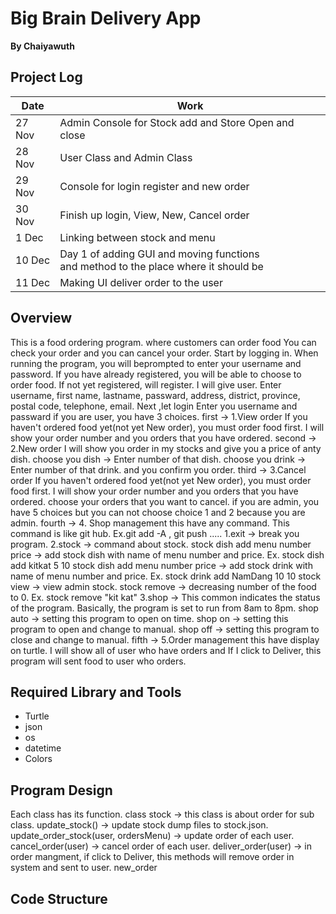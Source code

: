 # Big Brain Delivery App
**By Chaiyawuth**
## Project Log
|Date|Work|
|---|---|
|27 Nov|Admin Console for Stock add and Store Open and close|
|28 Nov|User Class and Admin Class|
|29 Nov|Console for login register and new order|
|30 Nov|Finish up login, View, New, Cancel order|
|1 Dec|Linking between stock and menu|
|10 Dec|Day 1 of adding GUI and moving functions <br> and method to the place where it should be|
|11 Dec|Making UI deliver order to the user|
## Overview
This is a food ordering program.
where customers can order food You can check your order and you can cancel your order.
Start by logging in. When running the program, you will beprompted to enter your username and password.
If you have already registered, you will be able to choose to order food. If not yet registered, will register.
I will give user. Enter username, first name, lastname, passward, address, district, province, postal code, telephone, email.
Next ,let login Enter you username and passward
if you are user, you have 3 choices.
first -> 1.View order
    If you haven't ordered food yet(not yet New order), you must order food first.
    I will show your order number and you orders that you have ordered.
second -> 2.New order
    I will show you order in my stocks and give you a price of anty dish.
        choose you dish -> Enter number of that dish.
        choose you drink -> Enter number of that drink.
    and you confirm you order.
third -> 3.Cancel order
    If you haven't ordered food yet(not yet New order), you must order food first.
    I will show your order number and you orders that you have ordered.
    choose your orders that you want to cancel.
if you are admin, you have 5 choices but you can not choose choice 1 and 2 because you are admin.
fourth -> 4. Shop management
    this have any command. This command is like git hub. Ex.git add -A , git push .....
    1.exit -> break you program.
    2.stock -> command about stock.
        stock dish add menu number price -> add stock dish with name of menu number and price.
        Ex. stock dish add kitkat 5 10
        stock dish add menu number price -> add stock drink with name of menu number and price.
        Ex. stock drink add NamDang 10 10
        stock view -> view admin stock.
        stock remove -> decreasing number of the food to 0.
        Ex. stock remove "kit kat"
    3.shop -> This common indicates the status of the program. 
    Basically, the program is set to run from 8am to 8pm.
        shop auto -> setting this program to open on time.
        shop on -> setting this program to open and change to manual.
        shop off -> setting this program to close and change to manual.
fifth -> 5.Order management
    this have display on turtle. I will show all of user who have orders and If I click to Deliver, this program will sent food to user who orders.
## Required Library and Tools
- Turtle
- json
- os
- datetime
- Colors
## Program Design
Each class has its function.
class stock -> this class is about order for sub class.
    update_stock() -> update stock dump files to stock.json.
    update_order_stock(user, ordersMenu) -> update order of each user.
    cancel_order(user) -> cancel order of each user.
    deliver_order(user) -> in order mangment, if click to Deliver, this methods will remove order in system and sent to user.
    new_order
## Code Structure
